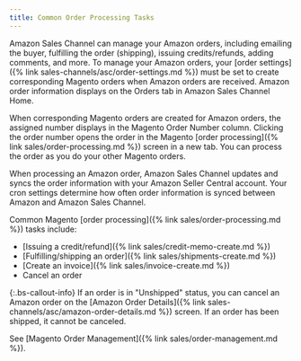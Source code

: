 ```yaml
---
title: Common Order Processing Tasks
---
```


Amazon Sales Channel can manage your Amazon orders, including emailing the buyer, fulfilling the order (shipping), issuing credits/refunds, adding comments, and more. To manage your Amazon orders, your [order settings]({% link sales-channels/asc/order-settings.md %}) must be set to create corresponding Magento orders when Amazon orders are received. Amazon order information displays on the Orders tab in Amazon Sales Channel Home.

When corresponding Magento orders are created for Amazon orders, the assigned number displays in the Magento Order Number column. Clicking the order number opens the order in the Magento [order processing]({% link sales/order-processing.md %}) screen in a new tab. You can process the order as you do your other Magento orders.

When processing an Amazon order, Amazon Sales Channel updates and syncs the order information with your Amazon Seller Central account. Your cron settings determine how often order information is synced between Amazon and Amazon Sales Channel.

Common Magento [order processing]({% link sales/order-processing.md %}) tasks include:

- [Issuing a credit/refund]({% link sales/credit-memo-create.md %})
- [Fulfilling/shipping an order]({% link sales/shipments-create.md %})
- [Create an invoice]({% link sales/invoice-create.md %})
- Cancel an order

{:.bs-callout-info}
If an order is in "Unshipped" status, you can cancel an Amazon order on the [Amazon Order Details]({% link sales-channels/asc/amazon-order-details.md %}) screen. If an order has been shipped, it cannot be canceled.

See [Magento Order Management]({% link sales/order-management.md %}).
